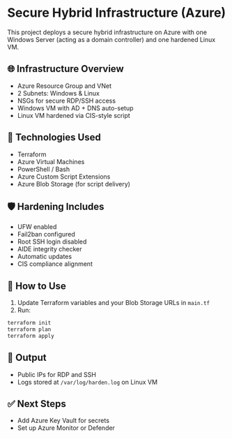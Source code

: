 # Secure Hybrid Infrastructure (Azure)

This project deploys a secure hybrid infrastructure on Azure with one Windows Server (acting as a domain controller) and one hardened Linux VM.

## 🌐 Infrastructure Overview

- Azure Resource Group and VNet
- 2 Subnets: Windows & Linux
- NSGs for secure RDP/SSH access
- Windows VM with AD + DNS auto-setup
- Linux VM hardened via CIS-style script

## 🔧 Technologies Used

- Terraform
- Azure Virtual Machines
- PowerShell / Bash
- Azure Custom Script Extensions
- Azure Blob Storage (for script delivery)

## 🛡️ Hardening Includes

- UFW enabled
- Fail2ban configured
- Root SSH login disabled
- AIDE integrity checker
- Automatic updates
- CIS compliance alignment

## 🚀 How to Use

1. Update Terraform variables and your Blob Storage URLs in `main.tf`
2. Run:

```bash
terraform init
terraform plan
terraform apply
```

## 📜 Output

- Public IPs for RDP and SSH
- Logs stored at `/var/log/harden.log` on Linux VM

## ✅ Next Steps

- Add Azure Key Vault for secrets
- Set up Azure Monitor or Defender
